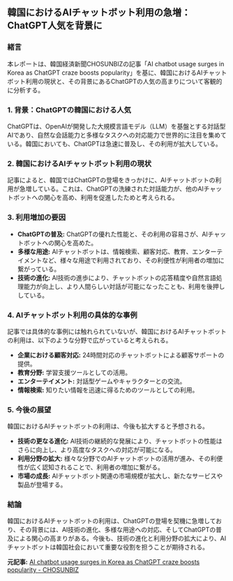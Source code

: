 ## 韓国におけるAIチャットボット利用の急増：ChatGPT人気を背景に

### 緒言

本レポートは、韓国経済新聞CHOSUNBIZの記事「AI chatbot usage surges in Korea as ChatGPT craze boosts popularity」を基に、韓国におけるAIチャットボット利用の現状と、その背景にあるChatGPTの人気の高まりについて客観的に分析する。

### 1. 背景：ChatGPTの韓国における人気

ChatGPTは、OpenAIが開発した大規模言語モデル（LLM）を基盤とする対話型AIであり、自然な会話能力と多様なタスクへの対応能力で世界的に注目を集めている。韓国においても、ChatGPTは急速に普及し、その利用が拡大している。

### 2. 韓国におけるAIチャットボット利用の現状

記事によると、韓国ではChatGPTの登場をきっかけに、AIチャットボットの利用が急増している。これは、ChatGPTの洗練された対話能力が、他のAIチャットボットへの関心を高め、利用を促進したためと考えられる。

### 3. 利用増加の要因

* **ChatGPTの普及:** ChatGPTの優れた性能と、その利用の容易さが、AIチャットボットへの関心を高めた。
* **多様な用途:** AIチャットボットは、情報検索、顧客対応、教育、エンターテイメントなど、様々な用途で利用されており、その利便性が利用者の増加に繋がっている。
* **技術の進化:** AI技術の進歩により、チャットボットの応答精度や自然言語処理能力が向上し、より人間らしい対話が可能になったことも、利用を後押ししている。

### 4. AIチャットボット利用の具体的な事例

記事では具体的な事例には触れられていないが、韓国におけるAIチャットボットの利用は、以下のような分野で広がっていると考えられる。

* **企業における顧客対応:** 24時間対応のチャットボットによる顧客サポートの提供。
* **教育分野:** 学習支援ツールとしての活用。
* **エンターテイメント:** 対話型ゲームやキャラクターとの交流。
* **情報検索:** 知りたい情報を迅速に得るためのツールとしての利用。

### 5. 今後の展望

韓国におけるAIチャットボットの利用は、今後も拡大すると予想される。

* **技術の更なる進化:** AI技術の継続的な発展により、チャットボットの性能はさらに向上し、より高度なタスクへの対応が可能になる。
* **利用分野の拡大:** 様々な分野でのAIチャットボットの活用が進み、その利便性が広く認知されることで、利用者の増加に繋がる。
* **市場の成長:** AIチャットボット関連の市場規模が拡大し、新たなサービスや製品が登場する。

### 結論

韓国におけるAIチャットボットの利用は、ChatGPTの登場を契機に急増しており、その背景には、AI技術の進化、多様な用途への対応、そしてChatGPTの普及による関心の高まりがある。今後も、技術の進化と利用分野の拡大により、AIチャットボットは韓国社会において重要な役割を担うことが期待される。


**元記事:** [AI chatbot usage surges in Korea as ChatGPT craze boosts popularity - CHOSUNBIZ](https://biz.chosun.com/en/en-it/2025/04/03/EFIDEZXGHJHDDL4YOSFQ2UJUN4/)